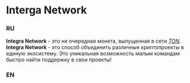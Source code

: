 # Interga Network
### RU

**Integra Network** - это не очередная монета, выпущенная в сети *[TON](https://ton.org/)*. **Integra Network** - это способ объединить различные криптопроекты в единую экосистему. Это уникальная возможность малым командам быстро найти поддержку в свои проекты!


### EN